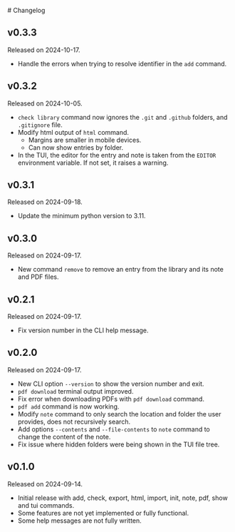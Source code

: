 # Changelog

## v0.3.3

Released on 2024-10-17.

- Handle the errors when trying to resolve identifier in the `add` command.

## v0.3.2

Released on 2024-10-05.

- `check library` command now ignores the `.git` and `.github` folders, and `.gitignore` file.
- Modify html output of `html` command.
    - Margins are smaller in mobile devices.
    - Can now show entries by folder.
- In the TUI, the editor for the entry and note is taken from the `EDITOR` environment variable. If not set, it raises a warning.

## v0.3.1

Released on 2024-09-18.

- Update the minimum python version to 3.11.

## v0.3.0

Released on 2024-09-17.

- New command `remove` to remove an entry from the library and its note and PDF files.

## v0.2.1

Released on 2024-09-17.

- Fix version number in the CLI help message.

## v0.2.0

Released on 2024-09-17.

- New CLI option `--version` to show the version number and exit.
- `pdf download` terminal output improved.
- Fix error when downloading PDFs with `pdf download` command.
- `pdf add` command is now working.
- Modify `note` command to only search the location and folder the user provides, does not recursively search.
- Add options `--contents` and  `--file-contents` to `note` command to change the content of the note.
- Fix issue where hidden folders were being shown in the TUI file tree.

## v0.1.0

Released on 2024-09-14.

- Initial release with add, check, export, html, import, init, note, pdf, show and tui commands.
- Some features are not yet implemented or fully functional.
- Some help messages are not fully written.
